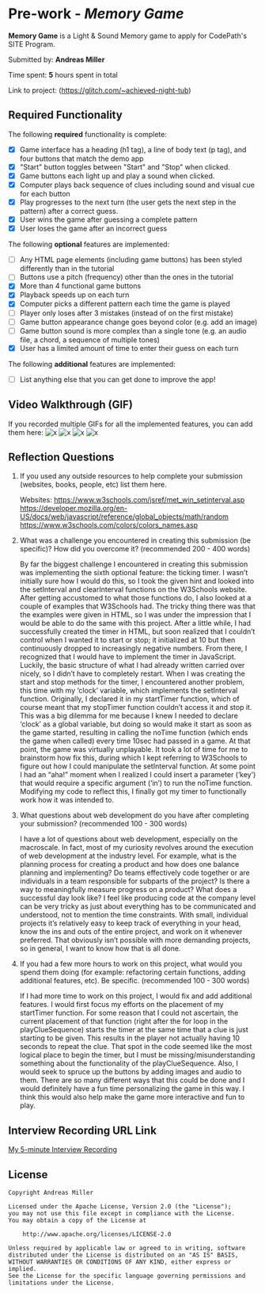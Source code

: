 # Pre-work - *Memory Game*

**Memory Game** is a Light & Sound Memory game to apply for CodePath's SITE Program. 

Submitted by: **Andreas Miller**

Time spent: **5** hours spent in total

Link to project: (https://glitch.com/~achieved-night-tub)

## Required Functionality

The following **required** functionality is complete:

* [x] Game interface has a heading (h1 tag), a line of body text (p tag), and four buttons that match the demo app
* [x] "Start" button toggles between "Start" and "Stop" when clicked. 
* [x] Game buttons each light up and play a sound when clicked. 
* [x] Computer plays back sequence of clues including sound and visual cue for each button
* [x] Play progresses to the next turn (the user gets the next step in the pattern) after a correct guess. 
* [x] User wins the game after guessing a complete pattern
* [x] User loses the game after an incorrect guess

The following **optional** features are implemented:

* [ ] Any HTML page elements (including game buttons) has been styled differently than in the tutorial
* [ ] Buttons use a pitch (frequency) other than the ones in the tutorial
* [x] More than 4 functional game buttons
* [x] Playback speeds up on each turn
* [x] Computer picks a different pattern each time the game is played
* [ ] Player only loses after 3 mistakes (instead of on the first mistake)
* [ ] Game button appearance change goes beyond color (e.g. add an image)
* [ ] Game button sound is more complex than a single tone (e.g. an audio file, a chord, a sequence of multiple tones)
* [x] User has a limited amount of time to enter their guess on each turn

The following **additional** features are implemented:

- [ ] List anything else that you can get done to improve the app!

## Video Walkthrough (GIF)

If you recorded multiple GIFs for all the implemented features, you can add them here:
![x](http://g.recordit.co/zmXQbJaMjr.gif)
![x](http://g.recordit.co/lI4Nww6W9C.gif)
![x](http://g.recordit.co/E8wolQpctb.gif)
![x](http://g.recordit.co/19np4VCt1v.gif)

## Reflection Questions
1. If you used any outside resources to help complete your submission (websites, books, people, etc) list them here.
 
   Websites:
      https://www.w3schools.com/jsref/met_win_setinterval.asp
      https://developer.mozilla.org/en-US/docs/web/javascript/reference/global_objects/math/random
      https://www.w3schools.com/colors/colors_names.asp

2. What was a challenge you encountered in creating this submission (be specific)? How did you overcome it? (recommended 200 - 400 words) 

    By far the biggest challenge I encountered in creating this submission was implementing the sixth optional feature: the ticking timer. I wasn’t initially sure how I would do this, so I took the given hint and looked into the setInterval and clearInterval functions on the W3Schools website. After getting accustomed to what those functions do, I also looked at a couple of examples that W3Schools had. The tricky thing there was that the examples were given in HTML, so I was under the impression that I would be able to do the same with this project.
	  After a little while, I had successfully created the timer in HTML, but soon realized that I couldn’t control when I wanted it to start or stop; it initialized at 10 but then continuously dropped to increasingly negative numbers. From there, I recognized that I would have to implement the timer in JavaScript. Luckily, the basic structure of what I had already written carried over nicely, so I didn’t have to completely restart. 
	  When I was creating the start and stop methods for the timer, I encountered another problem, this time with my ‘clock’ variable, which implements the setInterval function. Originally, I declared it in my startTimer function, which of course meant that my stopTimer function couldn’t access it and stop it. This was a big dilemma for me because I knew I needed to declare ‘clock’ as a global variable, but doing so would make it start as soon as the game started, resulting in calling the noTime function (which ends the game when called) every time 10sec had passed in a game. At that point, the game was virtually unplayable. 
    It took a lot of time for me to brainstorm how fix this, during which I kept referring to W3Schools to figure out how I could manipulate the setInterval function. At some point I had an “aha!” moment when I realized I could insert a parameter (‘key’) that would require a specific argument (‘in’) to run the noTime function. Modifying my code to reflect this, I finally got my timer to functionally work how it was intended to.


3. What questions about web development do you have after completing your submission? (recommended 100 - 300 words) 

    I have a lot of questions about web development, especially on the macroscale. In fact, most of my curiosity revolves around the execution of web development at the industry level. For example, what is the planning process for creating a product and how does one balance planning and implementing? Do teams effectively code together or are individuals in a team responsible for subparts of the project? Is there a way to meaningfully measure progress on a product? What does a successful day look like?
    I feel like producing code at the company level can be very tricky as just about everything has to be communicated and understood, not to mention the time constraints. With small, individual projects it’s relatively easy to keep track of everything in your head, know the ins and outs of the entire project, and work on it whenever preferred. That obviously isn’t possible with more demanding projects, so in general, I want to know how that is all done. 


4. If you had a few more hours to work on this project, what would you spend them doing (for example: refactoring certain functions, adding additional features, etc). Be specific. (recommended 100 - 300 words) 

    If I had more time to work on this project, I would fix and add additional features. I would first focus my efforts on the placement of my startTimer function. For some reason that I could not ascertain, the current placement of that function (right after the for loop in the playClueSequence) starts the timer at the same time that a clue is just starting to be given. This results in the player not actually having 10 seconds to repeat the clue. That spot in the code seemed like the most logical place to begin the timer, but I must be missing/misunderstanding something about the functionality of the playClueSequence.
    Also, I would seek to spruce up the buttons by adding images and audio to them. There are so many different ways that this could be done and I would definitely have a fun time personalizing the game in this way. I think this would also help make the game more interactive and fun to play.




## Interview Recording URL Link

[My 5-minute Interview Recording](your-link-here)


## License

    Copyright Andreas Miller

    Licensed under the Apache License, Version 2.0 (the "License");
    you may not use this file except in compliance with the License.
    You may obtain a copy of the License at

        http://www.apache.org/licenses/LICENSE-2.0

    Unless required by applicable law or agreed to in writing, software
    distributed under the License is distributed on an "AS IS" BASIS,
    WITHOUT WARRANTIES OR CONDITIONS OF ANY KIND, either express or implied.
    See the License for the specific language governing permissions and
    limitations under the License.
